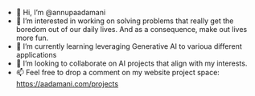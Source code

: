 - 👋 Hi, I’m @annupaadamani
- 👀 I’m interested in working on solving problems that really get the boredom out of our daily lives. And as a consequence, make out lives more fun.
- 🌱 I’m currently learning leveraging Generative AI to varioua different applications
- 💞️ I’m looking to collaborate on AI projects that align with my interests.
- 📫 Feel free to drop a comment on my website project space: https://aadamani.com/projects

